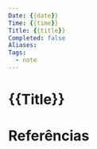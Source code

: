 ```yaml
---
Date: {{date}}
Time: {{time}}
Title: {{title}}
Completed: false
Aliases: 
Tags:
  - note
---
```


# {{Title}}



# Referências

